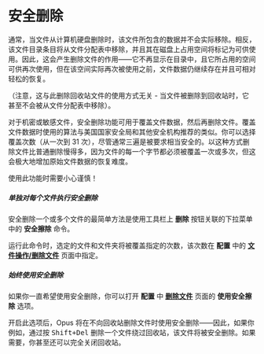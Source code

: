 # 安全删除

通常，当文件从计算机硬盘删除时，该文件所包含的数据并不会实际移除。相反，该文件目录条目将从文件分配表中移除，并且其在磁盘上占用空间将标记为可供使用。因此，这会产生删除文件的作用——它不再显示在目录中，且它所占用的空间可供再次使用，但在该空间实际再次被使用之前，文件数据仍继续存在并且可相对轻松的恢复。

（注意，这与此删除回收站文件的使用方式无关 - 当文件被删除到回收站时，它甚至不会被从文件分配表中移除）。

对于机密或敏感文件，安全删除功能可用于覆盖文件数据，然后再删除文件。覆盖文件数据时使用的算法与美国国家安全局和其他安全机构推荐的类似。你可以选择覆盖次数（从一次到 31 次），尽管通常三遍是被要求相当安全的。以这种方式删除文件比普通删除慢得多，因为文件的每一个字节都必须被覆盖一次或多次，但这会极大地增加原始文件数据的恢复难度。

使用此功能时需要小心谨慎！

##### 单独对每个文件执行安全删除

安全删除一个或多个文件的最简单方法是使用工具栏上 **删除** 按钮关联的下拉菜单中的 **安全擦除** 命令。

运行此命令时，选定的文件和文件夹将被覆盖指定的次数，该次数在 **配置** 中的 **[文件操作/删除文件](/Manual/preferences/preferences_categories/file_operations/deleting_files.zh.md)** 页面中指定。

##### 始终使用安全删除

如果你一直希望使用安全删除，你可以打开 **配置** 中 **[删除文件](/Manual/preferences/preferences_categories/file_operations/deleting_files.zh.md)** 页面的 **使用安全擦除** 选项。

开启此选项后，Opus 将在不向回收站删除文件时使用安全删除——因此，如果你例如，通过按 <kbd>Shift+Del</kbd> 删除一个文件绕过回收站，该文件将被安全删除。如果需要，你甚至还可以完全关闭回收站。